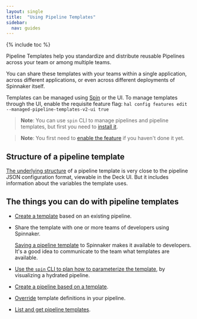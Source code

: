 ```yaml
---
layout: single
title:  "Using Pipeline Templates"
sidebar:
  nav: guides
---
```


{% include toc %}

Pipeline Templates help you standardize and distribute reusable Pipelines
across your team or among multiple teams.

You can share these templates with your teams within a single application,
across different applications, or even across different deployments of
Spinnaker itself.

Templates can be managed using [Spin](https://www.spinnaker.io/guides/spin/pipeline-templates/) or the UI. To manage templates through the UI, enable the requisite feature flag: `hal config features edit --managed-pipeline-templates-v2-ui true` 

> **Note**: You can use `spin` CLI to manage pipelines and pipeline templates,
> but first you need to [install it](/guides/spin/cli/).

> **Note**: You first need to [enable the feature](/guides/user/pipeline/pipeline-templates/enable/) if you haven't done it yet.

## Structure of a pipeline template

[The underlying structure](/reference/pipeline/templates/) of a pipeline template is very close to the pipeline
JSON configuration format, viewable in the Deck UI. But it includes information
about the variables the template uses.

## The things you can do with pipeline templates

* [Create a template](/guides/user/pipeline/pipeline-templates/create/) based
on an existing pipeline.

* Share the template with one or more teams of developers using Spinnaker.

  [Saving a pipeline
  template](/guides/user/pipeline/pipeline-templates/create/#4-save-the-template)
  to Spinnaker makes it available to developers. It's a good idea 
  to communicate to the team what templates are available.

* [Use the `spin` CLI to plan how to parameterize the
template](/guides/user/pipeline/pipeline-templates/plan/),
by visualizing a hydrated pipeline. 

* [Create a pipeline based on a
template](/guides/user/pipeline/pipeline-templates/instantiate/). 

* [Override](/guides/user/pipeline/pipeline-templates/override/) template definitions
in your pipeline.

* [List and get pipeline templates](/guides/spin/pipeline-templates/).
